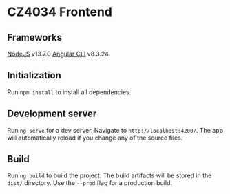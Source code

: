 # CZ4034 Frontend

## Frameworks

[NodeJS](https://nodejs.org/download/release/v13.7.0/) v13.7.0
[Angular CLI](https://github.com/angular/angular-cli) v8.3.24.

## Initialization

Run `npm install` to install all dependencies.

## Development server

Run `ng serve` for a dev server. Navigate to `http://localhost:4200/`. The app will automatically reload if you change any of the source files.

## Build

Run `ng build` to build the project. The build artifacts will be stored in the `dist/` directory. Use the `--prod` flag for a production build.
